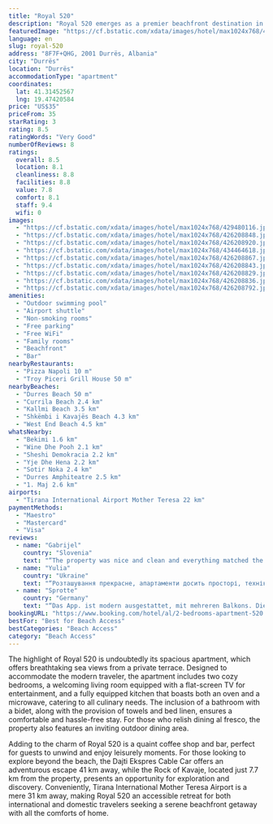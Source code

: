 ```yaml
---
title: "Royal 520"
description: "Royal 520 emerges as a premier beachfront destination in Durrës, boasting an enviable location just a stone's throw away from the pristine Durres Beach and within a comfortable distance of 37 km from the historic Skanderbeg Square."
featuredImage: "https://cf.bstatic.com/xdata/images/hotel/max1024x768/429480116.jpg?k=e63f358616d975675a6b3e815109d664064d95f2b1653fb5ab9c54c1feaabdf5&o=&hp=1"
language: en
slug: royal-520
address: "8F7F+QHG, 2001 Durrës, Albania"
city: "Durrës"
location: "Durrës"
accommodationType: "apartment"
coordinates:
  lat: 41.31452567
  lng: 19.47420584
price: "US$35"
priceFrom: 35
starRating: 3
rating: 8.5
ratingWords: "Very Good"
numberOfReviews: 8
ratings:
  overall: 8.5
  location: 8.1
  cleanliness: 8.8
  facilities: 8.8
  value: 7.8
  comfort: 8.1
  staff: 9.4
  wifi: 0
images:
  - "https://cf.bstatic.com/xdata/images/hotel/max1024x768/429480116.jpg?k=e63f358616d975675a6b3e815109d664064d95f2b1653fb5ab9c54c1feaabdf5&o=&hp=1"
  - "https://cf.bstatic.com/xdata/images/hotel/max1024x768/426208848.jpg?k=cc8fdc055ce7868887e141c2f50e7c1ba5179c875366f41b549ebd4a528b41eb&o=&hp=1"
  - "https://cf.bstatic.com/xdata/images/hotel/max1024x768/426208920.jpg?k=e92ca90059b26060d88481ba41531cc70d2d22fd9327281d78f7faf27f4cc155&o=&hp=1"
  - "https://cf.bstatic.com/xdata/images/hotel/max1024x768/434464618.jpg?k=469fc9cd20c5c8b986fe9803469e492b8a904cf55f4d62232818eef610532620&o=&hp=1"
  - "https://cf.bstatic.com/xdata/images/hotel/max1024x768/426208867.jpg?k=034b08868398edab0aef86f609d88f9a21da6e8b7e4aa64b306288874a36be61&o=&hp=1"
  - "https://cf.bstatic.com/xdata/images/hotel/max1024x768/426208843.jpg?k=374d66be12ed77c4c79071dbc5ad5ad3327b28d9e256b8e15e9da45634411ef3&o=&hp=1"
  - "https://cf.bstatic.com/xdata/images/hotel/max1024x768/426208829.jpg?k=bedd142f2c0de655c957060943b6ebba9a72fc9477e9485c027a9d9861c70a6e&o=&hp=1"
  - "https://cf.bstatic.com/xdata/images/hotel/max1024x768/426208836.jpg?k=10efee9a188fa4f2592fddb6fe46501a86c29c5f069c482e1a6fc515edb72ee6&o=&hp=1"
  - "https://cf.bstatic.com/xdata/images/hotel/max1024x768/426208792.jpg?k=1f0deee0113d9c160872565d4cfe92b9470782b87766ebc46c8d7f7d18a0aebe&o=&hp=1"
amenities:
  - "Outdoor swimming pool"
  - "Airport shuttle"
  - "Non-smoking rooms"
  - "Free parking"
  - "Free WiFi"
  - "Family rooms"
  - "Beachfront"
  - "Bar"
nearbyRestaurants:
  - "Pizza Napoli 10 m"
  - "Troy Piceri Grill House 50 m"
nearbyBeaches:
  - "Durres Beach 50 m"
  - "Currila Beach 2.4 km"
  - "Kallmi Beach 3.5 km"
  - "Shkëmbi i Kavajës Beach 4.3 km"
  - "West End Beach 4.5 km"
whatsNearby:
  - "Bekimi 1.6 km"
  - "Wine Dhe Pooh 2.1 km"
  - "Sheshi Demokracia 2.2 km"
  - "Yje Dhe Hena 2.2 km"
  - "Sotir Noka 2.4 km"
  - "Durres Amphiteatre 2.5 km"
  - "1. Maj 2.6 km"
airports:
  - "Tirana International Airport Mother Teresa 22 km"
paymentMethods:
  - "Maestro"
  - "Mastercard"
  - "Visa"
reviews:
  - name: "Gabrijel"
    country: "Slovenia"
    text: "“The property was nice and clean and everything matched the images. The beach was really close”"
  - name: "Yulia"
    country: "Ukraine"
    text: "“Розташування прекрасне, апартаменти досить просторі, техніка нова, кондиціонери у всіх кімнатах”"
  - name: "Sprotte"
    country: "Germany"
    text: "“Das App. ist modern ausgestattet, mit mehreren Balkons. Die Entfernung zum Meer ist ideal. Die Vermietung ist sehr freundlich.”"
bookingURL: "https://www.booking.com/hotel/al/2-bedrooms-apartment-520.en-gb.html?aid=8035640"
bestFor: "Best for Beach Access"
bestCategories: "Beach Access"
category: "Beach Access"
---
```


The highlight of Royal 520 is undoubtedly its spacious apartment, which offers breathtaking sea views from a private terrace. Designed to accommodate the modern traveler, the apartment includes two cozy bedrooms, a welcoming living room equipped with a flat-screen TV for entertainment, and a fully equipped kitchen that boasts both an oven and a microwave, catering to all culinary needs. The inclusion of a bathroom with a bidet, along with the provision of towels and bed linen, ensures a comfortable and hassle-free stay. For those who relish dining al fresco, the property also features an inviting outdoor dining area.

Adding to the charm of Royal 520 is a quaint coffee shop and bar, perfect for guests to unwind and enjoy leisurely moments. For those looking to explore beyond the beach, the Dajti Ekspres Cable Car offers an adventurous escape 41 km away, while the Rock of Kavaje, located just 7.7 km from the property, presents an opportunity for exploration and discovery. Conveniently, Tirana International Mother Teresa Airport is a mere 31 km away, making Royal 520 an accessible retreat for both international and domestic travelers seeking a serene beachfront getaway with all the comforts of home.